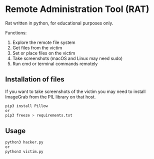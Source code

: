# Remote Administration Tool (RAT)

Rat written in python, for educational purposes only.

Functions:

1. Explore the remote file system
2. Get files from the victim
3. Set or place files on the victim
4. Take screenshots (macOS and Linux may need sudo)
5. Run cmd or terminal commands remotely

## Installation of files

If you want to take screenshots of the victim you may need to install
ImageGrab from the PIL library on that host.

```bash
pip3 install Pillow
or
pip3 freeze > requirements.txt
```

## Usage

```bash
python3 hacker.py
or
python3 victim.py
```
